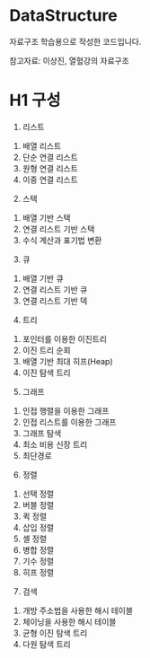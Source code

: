 # DataStructure
자료구조 학습용으로 작성한 코드입니다.

참고자료: 이상진, 열혈강의 자료구조

# H1 구성
1. 리스트
  1) 배열 리스트
  2) 단순 연결 리스트
  3) 원형 연결 리스트
  4) 이중 연결 리스트
2. 스택
  1) 배열 기반 스택
  2) 연결 리스트 기반 스택
  3) 수식 계산과 표기법 변환
3. 큐
  1) 배열 기반 큐
  2) 연결 리스트 기반 큐
  3) 연결 리스트 기반 덱
4. 트리
  1) 포인터를 이용한 이진트리
  2) 이진 트리 순회
  3) 배열 기반 최대 히프(Heap)
  4) 이진 탐색 트리
5. 그래프
  1) 인접 행렬을 이용한 그래프
  2) 인접 리스트를 이용한 그래프
  3) 그래프 탐색
  4) 최소 비용 신장 트리
  5) 최단경로
6. 정렬
  1) 선택 정렬
  2) 버블 정렬
  3) 퀵 정렬
  4) 삽입 정렬
  5) 셸 정렬
  6) 병합 정렬
  7) 기수 정렬
  8) 히프 정렬
7. 검색
  1) 개방 주소법을 사용한 해시 테이블
  2) 체이닝을 사용한 해시 테이블
  3) 균형 이진 탐색 트리
  4) 다원 탐색 트리
